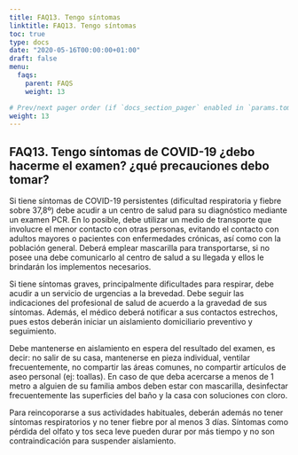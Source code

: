 ```yaml
---
title: FAQ13. Tengo síntomas
linktitle: FAQ13. Tengo síntomas
toc: true
type: docs
date: "2020-05-16T00:00:00+01:00"
draft: false
menu:
  faqs:
    parent: FAQS
    weight: 13

# Prev/next pager order (if `docs_section_pager` enabled in `params.toml`)
weight: 13
---
```


## FAQ13. Tengo síntomas de COVID-19 ¿debo hacerme el examen? ¿qué precauciones debo tomar?

Si tiene síntomas de COVID-19 persistentes (dificultad respiratoria y fiebre sobre 37,8º) debe acudir a un centro de salud para su diagnóstico mediante un examen PCR. En lo posible, debe utilizar un medio de transporte que involucre el menor contacto con otras personas, evitando el contacto con adultos mayores o pacientes con enfermedades crónicas, así como con la población general. Deberá emplear mascarilla para transportarse, si no posee una debe comunicarlo al centro de salud a su llegada y ellos le brindarán los implementos necesarios.

Si tiene síntomas graves, principalmente dificultades para respirar, debe acudir a un servicio de urgencias a la brevedad.
Debe seguir las indicaciones del profesional de salud de acuerdo a la gravedad de sus síntomas. Además, el médico deberá notificar a sus contactos estrechos, pues estos deberán iniciar un aislamiento domiciliario preventivo y seguimiento. 

Debe mantenerse en aislamiento en espera del resultado del examen, es decir: no salir de su casa, mantenerse en pieza individual, ventilar frecuentemente, no compartir las áreas comunes, no compartir artículos de aseo personal (ej: toallas). En caso de que deba acercarse a menos de 1 metro a alguien de su familia ambos deben estar con mascarilla, desinfectar frecuentemente las superficies del baño y la casa con soluciones con cloro. 

Para reincoporarse a sus actividades habituales, deberán además no tener síntomas respiratorios y no tener fiebre por al menos 3 días. Síntomas como pérdida del olfato y tos seca leve pueden durar por más tiempo y no son contraindicación para suspender aislamiento.
